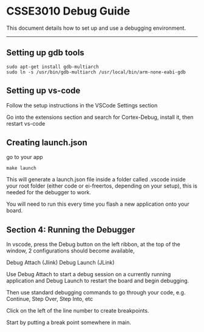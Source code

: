 # CSSE3010 Debug Guide

This document details how to set up and use a debugging environment.

---

## Setting up gdb tools

```
sudo apt-get install gdb-multiarch
sudo ln -s /usr/bin/gdb-multiarch /usr/local/bin/arm-none-eabi-gdb
```

## Setting up vs-code

Follow the setup instructions in the VSCode Settings section

Go into the extensions section and search for Cortex-Debug, install it, then restart vs-code

## Creating launch.json

go to your app

```
make launch
```
This will generate a launch.json file inside a folder called .vscode inside your root folder (either code or ei-freertos, depending on your setup), this is needed for the debugger to work.

You will need to run this every time you flash a new application onto your board.

## Section 4: Running the Debugger

In vscode, press the Debug button on the left ribbon, at the top of the window, 2 configurations should become available, 

Debug Attach (Jlink)
Debug Launch (JLink)

Use Debug Attach to start a debug session on a currently running application and Debug Launch to restart the board and begin debugging.

Then use standard debugging commands to go through your code, e.g. Continue, Step Over, Step Into, etc

Click on the left of the line number to create breakpoints.

Start by putting a break point somewhere in main.







